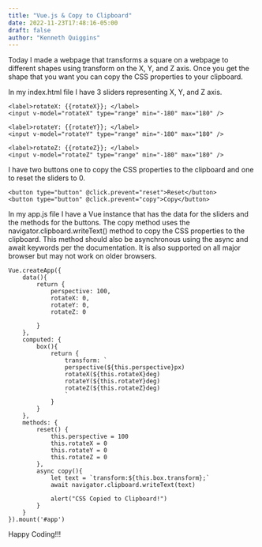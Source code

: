 ```yaml
---
title: "Vue.js & Copy to Clipboard"
date: 2022-11-23T17:48:16-05:00
draft: false
author: "Kenneth Quiggins"
---
```

Today I made a webpage that transforms a square on a webpage to different shapes using transform on the X, Y, and Z axis. Once you get the shape that you want you can copy the CSS properties to your clipboard.

In my index.html file I have 3 sliders representing X, Y, and Z axis.
```
<label>rotateX: {{rotateX}}; </label>
<input v-model="rotateX" type="range" min="-180" max="180" />

<label>rotateY: {{rotateY}}; </label>
<input v-model="rotateY" type="range" min="-180" max="180" />

<label>rotateZ: {{rotateZ}}; </label>
<input v-model="rotateZ" type="range" min="-180" max="180" />
``` 
I have two buttons one to copy the CSS properties to the clipboard and one to reset the sliders to 0.
```
<button type="button" @click.prevent="reset">Reset</button>
<button type="button" @click.prevent="copy">Copy</button>
```
In my app.js file I have a Vue instance that has the data for the sliders and the methods for the buttons. The copy method uses the navigator.clipboard.writeText() method to copy the CSS properties to the clipboard. This method should also be asynchronous using the async and await keywords per the documentation. It is also supported on all major browser but may not work on older browsers.
```
Vue.createApp({
    data(){
        return {
            perspective: 100,
            rotateX: 0,
            rotateY: 0,
            rotateZ: 0

        }
    },
    computed: {
        box(){
            return {
                transform: `
                perspective(${this.perspective}px)
                rotateX(${this.rotateX}deg)
                rotateY(${this.rotateY}deg)
                rotateZ(${this.rotateZ}deg)
                `
            }
        }
    },
    methods: {
        reset() {
            this.perspective = 100
            this.rotateX = 0
            this.rotateY = 0
            this.rotateZ = 0
        },
        async copy(){
            let text = `transform:${this.box.transform};`
            await navigator.clipboard.writeText(text)

            alert("CSS Copied to Clipboard!")
        }
    }
}).mount('#app')
```
Happy Coding!!!